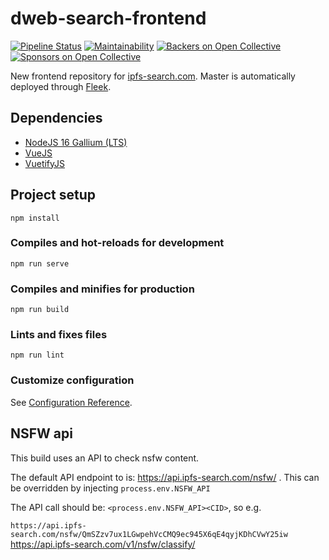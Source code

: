 <!-- 
SPDX-FileCopyrightText: 2022 Mathijs de Bruin <mathijs@mathijsfietst.nl>
SPDX-FileCopyrightText: 2022 Dweb-search-frontend

SPDX-License-Identifier: AGPL-3.0-only

Dweb-search-frontend
-->


# dweb-search-frontend
[![Pipeline Status](https://gitlab.com/ipfs-search.com/dweb-search-frontend/badges/master/pipeline.svg)](https://gitlab.com/ipfs-search.com/dweb-search-frontend/-/commits/master)
[![Maintainability](https://api.codeclimate.com/v1/badges/1373bd46347115e764d2/maintainability)](https://codeclimate.com/github/ipfs-search/dweb-search-frontend/maintainability)
[![Backers on Open Collective](https://opencollective.com/ipfs-search/backers/badge.svg)](#backers)
[![Sponsors on Open Collective](https://opencollective.com/ipfs-search/sponsors/badge.svg)](#sponsors)

New frontend repository for [ipfs-search.com](https://ipfs-search.com). Master is automatically deployed through [Fleek](https://fleek.co/).

## Dependencies
* [NodeJS 16 Gallium (LTS)](https://nodejs.org/)
* [VueJS](https://vuejs.org/)
* [VuetifyJS](https://vuetifyjs.com/)

## Project setup
```
npm install
```

### Compiles and hot-reloads for development
```
npm run serve
```

### Compiles and minifies for production
```
npm run build
```

### Lints and fixes files
```
npm run lint
```

### Customize configuration
See [Configuration Reference](https://cli.vuejs.org/config/).

## NSFW api
This build uses an API to check nsfw content. 

The default API endpoint to is: https://api.ipfs-search.com/nsfw/
. This can be overridden by injecting `process.env.NSFW_API` 

The API call should be: `<process.env.NSFW_API><CID>`, so e.g.

`https://api.ipfs-search.com/nsfw/QmSZzv7ux1LGwpehVcCMQ9ec945X6qE4qyjKDhCVwY25iw`
https://api.ipfs-search.com/v1/nsfw/classify/
